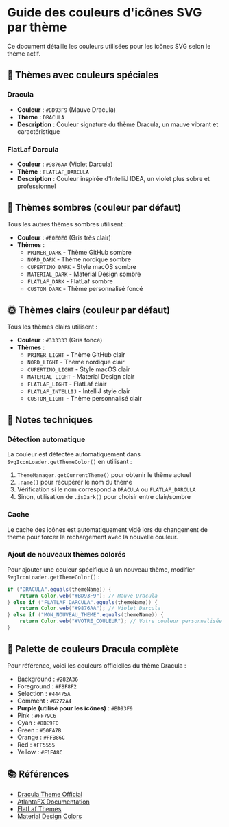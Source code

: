 # Guide des couleurs d'icônes SVG par thème

Ce document détaille les couleurs utilisées pour les icônes SVG selon le thème actif.

## 🎨 Thèmes avec couleurs spéciales

### Dracula
- **Couleur** : `#BD93F9` (Mauve Dracula)
- **Thème** : `DRACULA`
- **Description** : Couleur signature du thème Dracula, un mauve vibrant et caractéristique

### FlatLaf Darcula
- **Couleur** : `#9876AA` (Violet Darcula)
- **Thème** : `FLATLAF_DARCULA`
- **Description** : Couleur inspirée d'IntelliJ IDEA, un violet plus sobre et professionnel

## 🌙 Thèmes sombres (couleur par défaut)

Tous les autres thèmes sombres utilisent :
- **Couleur** : `#E0E0E0` (Gris très clair)
- **Thèmes** :
  - `PRIMER_DARK` - Thème GitHub sombre
  - `NORD_DARK` - Thème nordique sombre
  - `CUPERTINO_DARK` - Style macOS sombre
  - `MATERIAL_DARK` - Material Design sombre
  - `FLATLAF_DARK` - FlatLaf sombre
  - `CUSTOM_DARK` - Thème personnalisé foncé

## 🌞 Thèmes clairs (couleur par défaut)

Tous les thèmes clairs utilisent :
- **Couleur** : `#333333` (Gris foncé)
- **Thèmes** :
  - `PRIMER_LIGHT` - Thème GitHub clair
  - `NORD_LIGHT` - Thème nordique clair
  - `CUPERTINO_LIGHT` - Style macOS clair
  - `MATERIAL_LIGHT` - Material Design clair
  - `FLATLAF_LIGHT` - FlatLaf clair
  - `FLATLAF_INTELLIJ` - IntelliJ style clair
  - `CUSTOM_LIGHT` - Thème personnalisé clair

## 📝 Notes techniques

### Détection automatique
La couleur est détectée automatiquement dans `SvgIconLoader.getThemeColor()` en utilisant :
1. `ThemeManager.getCurrentTheme()` pour obtenir le thème actuel
2. `.name()` pour récupérer le nom du thème
3. Vérification si le nom correspond à `DRACULA` ou `FLATLAF_DARCULA`
4. Sinon, utilisation de `.isDark()` pour choisir entre clair/sombre

### Cache
Le cache des icônes est automatiquement vidé lors du changement de thème pour forcer le rechargement avec la nouvelle couleur.

### Ajout de nouveaux thèmes colorés
Pour ajouter une couleur spécifique à un nouveau thème, modifier `SvgIconLoader.getThemeColor()` :

```java
if ("DRACULA".equals(themeName)) {
    return Color.web("#BD93F9"); // Mauve Dracula
} else if ("FLATLAF_DARCULA".equals(themeName)) {
    return Color.web("#9876AA"); // Violet Darcula
} else if ("MON_NOUVEAU_THEME".equals(themeName)) {
    return Color.web("#VOTRE_COULEUR"); // Votre couleur personnalisée
}
```

## 🎨 Palette de couleurs Dracula complète

Pour référence, voici les couleurs officielles du thème Dracula :
- Background : `#282A36`
- Foreground : `#F8F8F2`
- Selection : `#44475A`
- Comment : `#6272A4`
- **Purple (utilisé pour les icônes)** : `#BD93F9`
- Pink : `#FF79C6`
- Cyan : `#8BE9FD`
- Green : `#50FA7B`
- Orange : `#FFB86C`
- Red : `#FF5555`
- Yellow : `#F1FA8C`

## 📚 Références

- [Dracula Theme Official](https://draculatheme.com/)
- [AtlantaFX Documentation](https://github.com/mkpaz/atlantafx)
- [FlatLaf Themes](https://www.formdev.com/flatlaf/)
- [Material Design Colors](https://material.io/design/color/)
